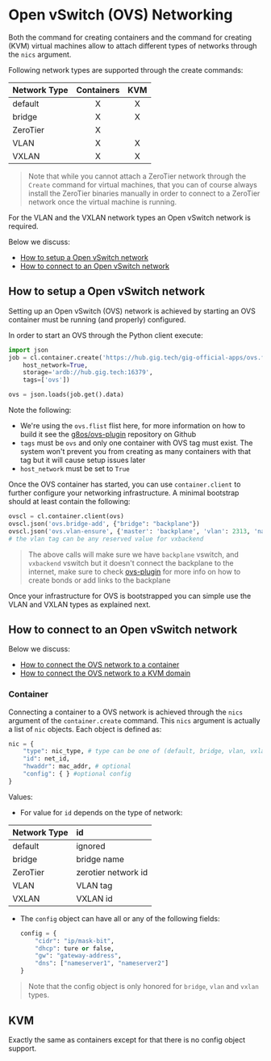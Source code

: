 # Open vSwitch (OVS) Networking

Both the command for creating containers and the command for creating (KVM) virtual machines allow to attach different types of networks through the `nics` argument.

Following network types are supported through the create commands:

| Network Type   | Containers | KVM        |
|:---------------|:----------:|:----------:|
|default         | X          | X          |
|bridge          | X          | X          |
|ZeroTier        | X          |            |
|VLAN            | X          | X          |
|VXLAN           | X          | X          |

> Note that while you cannot attach a ZeroTier network through the `Create` command for virtual machines, that you can of course always install the ZeroTier binaries manually in order to connect to a ZeroTier network once the virtual machine is running.

For the VLAN and the VXLAN network types an Open vSwitch network is required.

Below we discuss:

- [How to setup a Open vSwitch network](#ovs-setup)
- [How to connect to an Open vSwitch network](#ovs-connect)

<a id="ovs-setup"></a>
## How to setup a Open vSwitch network

Setting up an Open vSwitch (OVS) network is achieved by starting an OVS container must be running (and properly) configured.

In order to start an OVS through the Python client execute:

```python
import json
job = cl.container.create('https://hub.gig.tech/gig-official-apps/ovs.flist',
	host_network=True,
	storage='ardb://hub.gig.tech:16379',
	tags=['ovs'])

ovs = json.loads(job.get().data)
```

Note the following:
- We're using the `ovs.flist` flist here, for more information on how to build it see the [g8os/ovs-plugin](https://github.com/g8os/ovs-plugin) repository on Github
- `tags` must be `ovs` and only one container with OVS tag must exist. The system won't prevent you from creating as many containers with that tag but it will cause setup issues later
- `host_network` must be set to `True`

Once the OVS container has started, you can use `container.client` to further configure your networking infrastructure. A minimal bootstrap should at least contain the following:

```python
ovscl = cl.container.client(ovs)
ovscl.json('ovs.bridge-add', {"bridge": "backplane"})
ovscl.json('ovs.vlan-ensure', {'master': 'backplane', 'vlan': 2313, 'name':'vxbackend'})
# the vlan tag can be any reserved value for vxbackend
```

> The above calls will make sure we have `backplane` vswitch, and `vxbackend` vswitch but it doesn't connect the backplane to the internet, make sure to check [ovs-plugin](https://github.com/g8os/ovs-plugin) for more info on how to create bonds or add links to the backplane

Once your infrastructure for OVS is bootstrapped you can simple use the VLAN and VXLAN types as explained next.


<a id="ovs-connect"></a>
## How to connect to an Open vSwitch network

Below we discuss:
- [How to connect the OVS network to a container](#container)
- [How to connect the OVS network to a KVM domain](#kvm)

<a id="container"></a>
### Container

Connecting a container to a OVS network is achieved through the `nics` argument of the  `container.create` command. This `nics` argument is actually a list of `nic` objects. Each object is defined as:

```python
nic = {
	"type": nic_type, # type can be one of (default, bridge, vlan, vxlan, zerotier)
	"id": net_id,
	"hwaddr": mac_addr, # optional
	"config": { } #optional config
}
```

Values:
- For value for `id` depends on the type of network:

| Network Type   | id                  |
|:---------------|:--------------------|
|default         | ignored             |
|bridge          | bridge name         |
|ZeroTier        | zerotier network id |
|VLAN            | VLAN tag            |
|VXLAN           | VXLAN id            |

- The `config` object can have all or any of the following fields:

  ```python
  config = {
	  "cidr": "ip/mask-bit",
	  "dhcp": ture or false,
	  "gw": "gateway-address",
	  "dns": ["nameserver1", "nameserver2"]
  }
  ```

> Note that the config object is only honored for `bridge`, `vlan` and `vxlan` types.

<a id="kvm"></a>
## KVM

Exactly the same as containers except for that there is no config object support.

